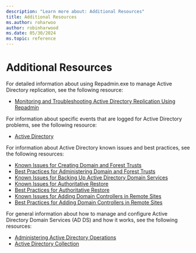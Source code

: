```yaml
---
description: "Learn more about: Additional Resources"
title: Additional Resources
ms.author: roharwoo
author: robinharwood
ms.date: 05/30/2024
ms.topic: reference
---
```

# Additional Resources

For detailed information about using Repadmin.exe to manage Active Directory replication, see the following resource:

- [Monitoring and Troubleshooting Active Directory Replication Using Repadmin](/previous-versions/windows/it-pro/windows-server-2003/cc811551(v=ws.10))

For information about specific events that are logged for Active Directory problems, see the following resource:

- [Active Directory](/previous-versions/windows/it-pro/windows-server-2008-R2-and-2008/cc753985(v=ws.10))

For information about Active Directory known issues and best practices, see the following resources:

- [Known Issues for Creating Domain and Forest Trusts](/previous-versions/windows/it-pro/windows-server-2008-R2-and-2008/cc794894(v=ws.10))
- [Best Practices for Administering Domain and Forest Trusts](/previous-versions/windows/it-pro/windows-server-2008-R2-and-2008/cc816850(v=ws.10))
- [Known Issues for Backing Up Active Directory Domain Services](/previous-versions/windows/it-pro/windows-server-2008-R2-and-2008/cc816816(v=ws.10))
- [Known Issues for Authoritative Restore](/previous-versions/windows/it-pro/windows-server-2008-R2-and-2008/cc794728(v=ws.10))
- [Best Practices for Authoritative Restore](/previous-versions/windows/it-pro/windows-server-2008-R2-and-2008/cc816636(v=ws.10))
- [Known Issues for Adding Domain Controllers in Remote Sites](/previous-versions/windows/it-pro/windows-server-2008-R2-and-2008/cc816685(v=ws.10))
- [Best Practices for Adding Domain Controllers in Remote Sites](/previous-versions/windows/it-pro/windows-server-2008-R2-and-2008/cc794962(v=ws.10))

For general information about how to manage and configure Active Directory Domain Services (AD DS) and how it works, see the following resources:

- [Administering Active Directory Operations](/previous-versions/windows/it-pro/windows-server-2008-R2-and-2008/cc794908(v=ws.10))
- [Active Directory Collection](/previous-versions/windows/it-pro/windows-server-2003/cc780036(v=ws.10))
